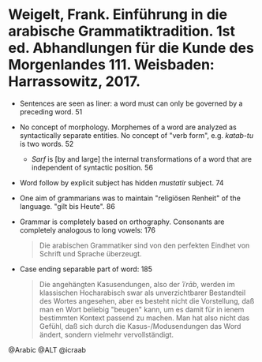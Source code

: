 # Weigelt, Frank. Einführung in die arabische Grammatiktradition. 1st ed. Abhandlungen für die Kunde des Morgenlandes 111. Weisbaden: Harrassowitz, 2017.

- Sentences are seen as liner: a word must can only be governed by a preceding word. 51

- No concept of morphology. Morphemes of a word are analyzed as syntactically separate entities. No concept of "verb form", e.g. *katab-tu* is two words. 52

  - *Sarf* is [by  and large] the internal transformations of a word that are independent of syntactic position. 56

- Word follow by explicit subject has hidden *mustatir* subject. 74

- One aim of grammarians was to maintain "religiösen Renheit" of the language. "gilt bis Heute". 86

- Grammar is completely based on orthography. Consonants are completely analogous to long vowels: 176

  > Die arabischen Grammatiker sind von den perfekten Eindhet von Schrift und Sprache überzeugt.
 
- Case ending separable part of word: 185

  > Die angehängten Kasusendungen, also der *ʾiʿrāb*, werden im klassischen Hocharabisch swar als unverzichtbarer Bestandteil des Wortes angesehen, aber es besteht nicht die Vorstellung, daß man en Wort beliebig "beugen" kann, um es damit für in ienem bestimmten Kontext passend zu machen. Man hat also nicht das Gefühl, daß sich durch die Kasus-/Modusendungen das Word ändert, sondern vielmehr vervollständigt.

@Arabic
@ALT
@icraab
